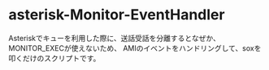 # asterisk-Monitor-EventHandler

Asteriskでキューを利用した際に、送話受話を分離するとなぜか、MONITOR_EXECが使えないため、
AMIのイベントをハンドリングして、soxを叩くだけのスクリプトです。

